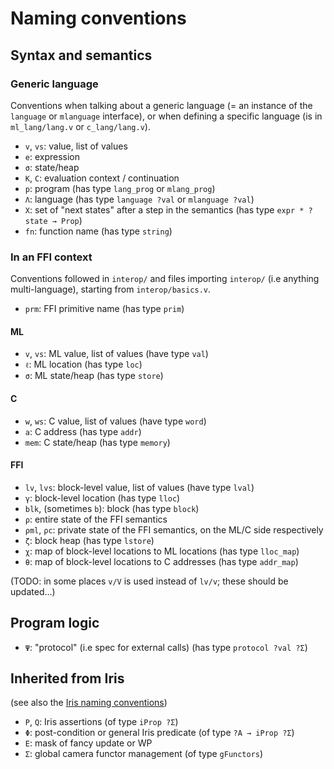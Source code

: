 # Naming conventions

## Syntax and semantics

### Generic language

Conventions when talking about a generic language (= an instance of the
`language` or `mlanguage` interface), or when defining a specific language (is
in `ml_lang/lang.v` or `c_lang/lang.v`).

- `v`, `vs`: value, list of values
- `e`: expression
- `σ`: state/heap
- `K`, `C`: evaluation context / continuation
- `p`: program (has type `lang_prog` or `mlang_prog`)
- `Λ`: language (has type `language ?val` or `mlanguage ?val`)
- `X`: set of "next states" after a step in the semantics (has type `expr * ?state → Prop`)
- `fn`: function name (has type `string`)

### In an FFI context

Conventions followed in `interop/` and files importing `interop/` (i.e anything
multi-language), starting from `interop/basics.v`.

- `prm`: FFI primitive name (has type `prim`)

#### ML

- `v`, `vs`: ML value, list of values (have type `val`)
- `ℓ`: ML location (has type `loc`)
- `σ`: ML state/heap (has type `store`) 

#### C

- `w`, `ws`: C value, list of values (have type `word`)
- `a`: C address (has type `addr`)
- `mem`: C state/heap (has type `memory`)

#### FFI

- `lv`, `lvs`: block-level value, list of values (have type `lval`)
- `γ`: block-level location (has type `lloc`)
- `blk`, (sometimes `b`): block (has type `block`)
- `ρ`: entire state of the FFI semantics
- `ρml`, `ρc`: private state of the FFI semantics, on the ML/C side respectively
- `ζ`: block heap (has type `lstore`)
- `χ`: map of block-level locations to ML locations (has type `lloc_map`)
- `θ`: map of block-level locations to C addresses (has type `addr_map`)

(TODO: in some places `v/V` is used instead of `lv/v`; these should be
updated...)

## Program logic

- `Ψ`: "protocol" (i.e spec for external calls) (has type `protocol ?val ?Σ`)

## Inherited from Iris

(see also the [Iris naming conventions](https://gitlab.mpi-sws.org/iris/iris/-/blob/master/docs/proof_guide.md#naming-conventions-for-variablesargumentshypotheses))

- `P`, `Q`: Iris assertions (of type `iProp ?Σ`) 
- `Φ`: post-condition or general Iris predicate (of type `?A → iProp ?Σ`)
- `E`: mask of fancy update or WP
- `Σ`: global camera functor management (of type `gFunctors`)
